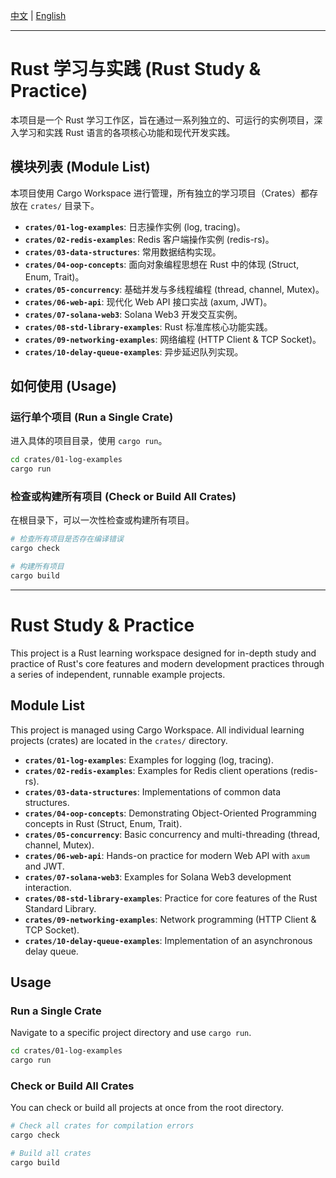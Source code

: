 [中文](#chinese) | [English](#english)

---
<a id="chinese"></a>
# Rust 学习与实践 (Rust Study & Practice)

本项目是一个 Rust 学习工作区，旨在通过一系列独立的、可运行的实例项目，深入学习和实践 Rust 语言的各项核心功能和现代开发实践。

## 模块列表 (Module List)

本项目使用 Cargo Workspace 进行管理，所有独立的学习项目（Crates）都存放在 `crates/` 目录下。

- **`crates/01-log-examples`**: 日志操作实例 (log, tracing)。
- **`crates/02-redis-examples`**: Redis 客户端操作实例 (redis-rs)。
- **`crates/03-data-structures`**: 常用数据结构实现。
- **`crates/04-oop-concepts`**: 面向对象编程思想在 Rust 中的体现 (Struct, Enum, Trait)。
- **`crates/05-concurrency`**: 基础并发与多线程编程 (thread, channel, Mutex)。
- **`crates/06-web-api`**: 现代化 Web API 接口实战 (axum, JWT)。
- **`crates/07-solana-web3`**: Solana Web3 开发交互实例。
- **`crates/08-std-library-examples`**: Rust 标准库核心功能实践。
- **`crates/09-networking-examples`**: 网络编程 (HTTP Client & TCP Socket)。
- **`crates/10-delay-queue-examples`**: 异步延迟队列实现。

## 如何使用 (Usage)

### 运行单个项目 (Run a Single Crate)

进入具体的项目目录，使用 `cargo run`。

```bash
cd crates/01-log-examples
cargo run
```

### 检查或构建所有项目 (Check or Build All Crates)

在根目录下，可以一次性检查或构建所有项目。

```bash
# 检查所有项目是否存在编译错误
cargo check

# 构建所有项目
cargo build
```

---
<a id="english"></a>
# Rust Study & Practice

This project is a Rust learning workspace designed for in-depth study and practice of Rust's core features and modern development practices through a series of independent, runnable example projects.

## Module List

This project is managed using Cargo Workspace. All individual learning projects (crates) are located in the `crates/` directory.

- **`crates/01-log-examples`**: Examples for logging (log, tracing).
- **`crates/02-redis-examples`**: Examples for Redis client operations (redis-rs).
- **`crates/03-data-structures`**: Implementations of common data structures.
- **`crates/04-oop-concepts`**: Demonstrating Object-Oriented Programming concepts in Rust (Struct, Enum, Trait).
- **`crates/05-concurrency`**: Basic concurrency and multi-threading (thread, channel, Mutex).
- **`crates/06-web-api`**: Hands-on practice for modern Web API with `axum` and JWT.
- **`crates/07-solana-web3`**: Examples for Solana Web3 development interaction.
- **`crates/08-std-library-examples`**: Practice for core features of the Rust Standard Library.
- **`crates/09-networking-examples`**: Network programming (HTTP Client & TCP Socket).
- **`crates/10-delay-queue-examples`**: Implementation of an asynchronous delay queue.

## Usage

### Run a Single Crate

Navigate to a specific project directory and use `cargo run`.

```bash
cd crates/01-log-examples
cargo run
```

### Check or Build All Crates

You can check or build all projects at once from the root directory.

```bash
# Check all crates for compilation errors
cargo check

# Build all crates
cargo build
```
